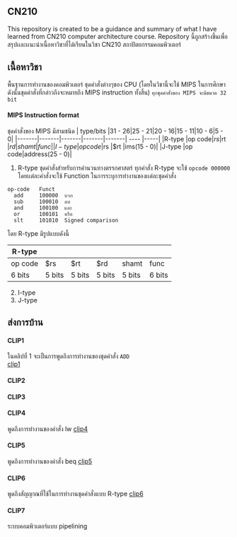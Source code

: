 ## CN210
This repository is created to be a guidance and summary of what I have learned from CN210 computer architecture course.
Repository นี้ถูกสร้างขึ้นเพื่อสรุปเเละเเนะนำเนื้อหาวิชาที่ได้เรียนในวิชา CN210 สถาปัตยกรรมคอมพิวเตอร์

## เนื้อหาวิชา
พื้นฐานการทำงานของคอมพิวเตอร์ ชุดคำสั่งต่างๆของ CPU (โดยในวิชานี้จะใช้ MIPS ในการศึกษา ดังนั้นชุดคำสั่งที่กล่าวถึงจะหมายถึง MIPS instruction ทั้งสิ้น) `ทุกชุดคำสั่งของ MIPS จะมีขนาด 32 bit` 

#### MIPS Instruction format
ชุดคำสั่งของ MIPS มีสามชนิด
| type/bits  |31 - 26|25 - 21|20 - 16|15 - 11|10 - 6|5 - 0|
|-------|-------|-------|-------|-------| ---- |-----|
|R-type |op code|$rs     |$rt     |$rd     |shamt | func|
|I-type |op code|$rs     |$rt     |ims(15 - 0)|
|J-type |op code|address(25 - 0)|


1. R-type ชุดคำสั่งสำหรับการคำนวนทางตรรกศาสตร์ ทุกคำสั่ง R-type จะใช้ `opcode 000000` โดยเเต่ละคำสั่งจะใช้ Function ในการระบุการทำงานของเเต่ละชุดคำสั่ง
```
op-code   Funct
  add     100000  บวก
  sub     100010  ลบ
  and     100100  และ
  or      100101  หรือ
  slt     101010  Signed comparison
```
โดย R-type มีรูปแบบดังนี้


|R-type |       |      |       |       |      |
|-------|-------|------|-------|-------| ---- |
|op code|$rs     |$rt    |$rd     |shamt  | func |
| 6 bits|5 bits |5 bits|5 bits |5 bits |6 bits|

2. I-type
3. J-type
## ส่งการบ้าน

#### CLIP1
ในคลิปที่ 1 จะเป็นการพูดถึงการทำงานของชุดคำสั่ง `ADD`
<br>[clip1]()

#### CLIP2

#### CLIP3

#### CLIP4
พูดถึงการทำงานของคำสั่ง lw [clip4](https://drive.google.com/open?id=1MWs46dEnK21W6binPPvU7I_iTcDpInNu)

#### CLIP5
พูดถึงการทำงานของคำสั่ง beq [clip5](https://drive.google.com/open?id=1-XlfTLiHj0VFS1AFilVCNCJtwjmj0-P_)
#### CLIP6
พูดถึงสัญญาณที่ใช้ในการทำงานชุดคำสั่งแบบ R-type [clip6](https://drive.google.com/open?id=1GWHg1gYD5LIL0P6IzxH3C_XdkvpbKLST)
#### CLIP7
ระบบคอมพิวเตอร์แบบ pipelining
